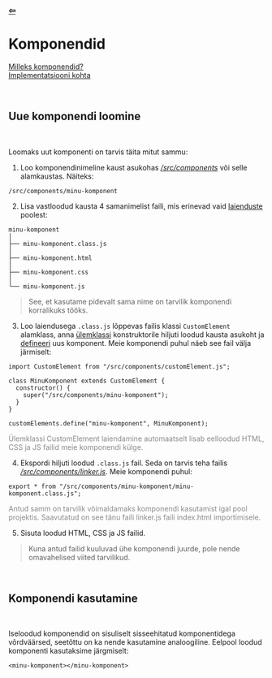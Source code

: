 ### [⇦](../main.md)

# **Komponendid**

[Milleks komponendid?](http://componentsprogramming.com/components-programming/) \
[Implementatsiooni kohta](https://javascript.info/custom-elements)

<br>

## **Uue komponendi loomine**

<br>

Loomaks uut komponenti on tarvis täita mitut sammu:

1.  Loo komponendinimeline kaust asukohas [_/src/components_](/src/components) või selle alamkaustas. Näiteks:

```
/src/components/minu-komponent
```

2.  Lisa vastloodud kausta 4 samanimelist faili, mis erinevad vaid [laienduste](https://www.howtogeek.com/356448/what-is-a-file-extension/) poolest:

```
minu-komponent
│
├── minu-komponent.class.js
│
├── minu-komponent.html
│
├── minu-komponent.css
│
└── minu-komponent.js
```

> See, et kasutame pidevalt sama nime on tarvilik komponendi korralikuks tööks.

3. Loo laiendusega <code>.class.js</code> lõppevas failis klassi <code>CustomElement</code> alamklass, anna [ülemklassi](https://javascript.info/class-inheritance) konstruktorile hiljuti loodud kausta asukoht ja [defineeri](https://developer.mozilla.org/en-US/docs/Web/Web_Components/Using_custom_elements) uus komponent. Meie komponendi puhul näeb see fail välja järmiselt:

```
import CustomElement from "/src/components/customElement.js";

class MinuKomponent extends CustomElement {
  constructor() {
    super("/src/components/minu-komponent");
  }
}

customElements.define("minu-komponent", MinuKomponent);
```

<div style="opacity: 0.5">Ülemklassi CustomElement laiendamine automaatselt lisab eelloodud HTML, CSS ja JS failid meie komponendi külge.</div>

4. Ekspordi hiljuti loodud <code>.class.js</code> fail. Seda on tarvis teha failis [_/src/components/linker.js_](/src/components/linker.js). Meie komponendi puhul:

```
export * from "/src/components/minu-komponent/minu-komponent.class.js";
```

<div style="opacity: 0.5">Antud samm on tarvilik võimaldamaks komponendi kasutamist igal pool projektis. Saavutatud on see tänu faili linker.js faili index.html importimisele.</div>

5. Sisuta loodud HTML, CSS ja JS failid.

> Kuna antud failid kuuluvad ühe komponendi juurde, pole nende omavahelised viited tarvilikud.

<br>

## **Komponendi kasutamine**

<br>

Iseloodud komponendid on sisuliselt sisseehitatud komponentidega võrdväärsed, seetõttu on ka nende kasutamine analoogiline. Eelpool loodud komponenti kasutaksime järgmiselt:

    <minu-komponent></minu-komponent>

